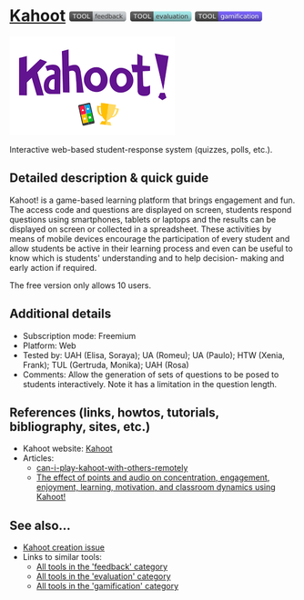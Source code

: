 # [Kahoot](https://kahoot.com/)  [<img src="images/feedback.png" align="bottom">](https://github.com/e-CLOSE/Toolbox/issues?q=label%3A01_TOOL+label%3Afeedback) [<img src="images/evaluation.png" align="bottom">](https://github.com/e-CLOSE/Toolbox/issues?q=label%3A01_TOOL+label%3Aevaluation) [<img src="images/gamification.png" align="bottom">](https://github.com/e-CLOSE/Toolbox/issues?q=label%3A01_TOOL+label%3Agamification)

![Kahoot logo](images/Kahoot.png)

Interactive web-based student-response system (quizzes, polls, etc.).


## Detailed description & quick guide

Kahoot! is a game-based learning platform that brings engagement and fun.
The access code and questions are displayed on screen, students respond questions using smartphones, tablets or laptops and the results can be displayed on screen or collected in a spreadsheet.
These activities by means of mobile devices encourage the participation of every student and allow students be active in their learning process and even can be useful to know which is students' understanding and to help decision- making and early action if required.

The free version only allows 10 users.


## Additional details

- Subscription mode: Freemium
- Platform: Web
- Tested by: UAH (Elisa, Soraya); UA (Romeu); UA (Paulo); HTW (Xenia, Frank); TUL (Gertruda, Monika); UAH (Rosa)
- Comments: Allow the generation of sets of questions to be posed to students interactively. Note it has a limitation in the question length.


## References (links, howtos, tutorials, bibliography, sites, etc.)

+ Kahoot website: [Kahoot](https://kahoot.com/)
+ Articles:
    - [can-i-play-kahoot-with-others-remotely ](https://web.archive.org/web/20180612142456/https://kahoot.uservoice.com/knowledgebase/articles/827223-can-i-play-kahoot-with-others-remotely)
    - [The effect of points and audio on concentration, engagement, enjoyment, learning, motivation, and classroom dynamics using Kahoot!](https://scholar.google.com/scholar?hl=en&as_sdt=1%2C5&q=%22The+effect+of+points+and+audio+on+concentration%2C+engagement%2C+enjoyment%2C+learning%2C+motivation%2C+and+classroom+dynamics+using+Kahoot%21%22&btnG=)



## See also...

- [Kahoot creation issue](https://github.com/e-CLOSE/Toolbox/issues/66)
- Links to similar tools:
  - [All tools in the 'feedback' category](https://github.com/e-CLOSE/Toolbox/issues?q=label%3A01_TOOL+label%3Afeedback)
  - [All tools in the 'evaluation' category](https://github.com/e-CLOSE/Toolbox/issues?q=label%3A01_TOOL+label%3Aevaluation)
  - [All tools in the 'gamification' category](https://github.com/e-CLOSE/Toolbox/issues?q=label%3A01_TOOL+label%3Agamification)
